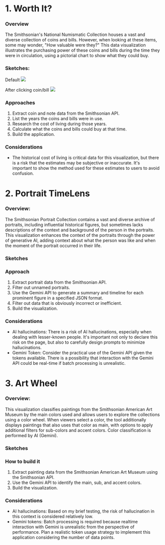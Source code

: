 # 1. Worth It?

### Overview
The Smithsonian's National Numismatic Collection houses a vast and diverse collection of coins and bills. However, when looking at these items, some may wonder, "How valuable were they?" This data visualization illustrates the purchasing power of these coins and bills during the time they were in circulation, using a pictorial chart to show what they could buy.

### Sketches:
Default
![](https://github.com/takumanken/major-studio-1-code/tree/main/qualitative_data/sketch/image/worth_it_1.jpg)

After clicking coin/bill
![](https://github.com/takumanken/major-studio-1-code/tree/main/qualitative_data/sketch/image/worth_it_2.jpg)

### Approaches
1. Extract coin and note data from the Smithsonian API.
2. List the years the coins and bills were in use.
3. Research the cost of living during those years.
4. Calculate what the coins and bills could buy at that time.
5. Build the application.

### Considerations
- The historical cost of living is critical data for this visualization, but there is a risk that the estimates may be subjective or inaccurate. It's important to show the method used for these estimates to users to avoid confusion.


# 2. Portrait TimeLens

### Overview:
The Smithsonian Portrait Collection contains a vast and diverse archive of portraits, including influential historical figures, but sometimes lacks descriptions of the context and background of the person in the portraits. This visualization enhances the context of the portraits through the power of generative AI, adding context about what the person was like and when the moment of the portrait occurred in their life.

### Sketches

### Approach
1. Extract portrait data from the Smithsonian API.
2. Filter out unnamed portraits.
3. Use the Gemini API to generate a summary and timeline for each prominent figure in a specified JSON format.
4. Filter out data that is obviously incorrect or inefficient.
5. Build the visualization.

### Considerations
- AI hallucinations: There is a risk of AI hallucinations, especially when dealing with lesser-known people. It's important not only to declare this risk on the page, but also to carefully design prompts to minimize hallucinations.
- Gemini Token: Consider the practical use of the Gemini API given the tokens available. There is a possibility that interaction with the Gemini API could be real-time if batch processing is unrealistic.

# 3. Art Wheel

### Overview:
This visualization classifies paintings from the Smithsonian American Art Museum by the main colors used and allows users to explore the collections using a color wheel. When viewers select a color, the tool additionally displays paintings that also uses that color as main, with options to apply additional filters for sub-colors and accent colors. Color classification is performed by AI (Gemini).

### Sketches

### How to build it
1. Extract painting data from the Smithsonian American Art Museum using the Smithsonian API.
2. Use the Gemini API to identify the main, sub, and accent colors.
3. Build the visualization.

### Considerations
- AI hallucinations: Based on my brief testing, the risk of hallucination in this context is considered relatively low.
- Gemini tokens: Batch processing is required because realtime interaction with Gemini is unrealistic from the perspective of performance. Plan a realistic token usage strategy to implement this application considering the number of data points.
